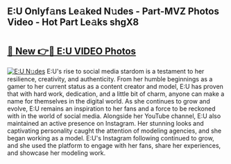 ## E:U Onlyf𝚊ns Le𝚊ked N𝚞des - Part-MVZ Photos Video - Hot Part Le𝚊ks shgX8

# <h2><a href="http://ab73310.deff.icu/?id=E%3aU">🔗 New 👉🔴 E:U VIDEO Photos</a></h2>

[![E:U N𝚞des](https://i.imgur.com/rIISA9y.gif)](http://ab73310.deff.icu/?id=E%3aU)
E:U's rise to social media stardom is a testament to her resilience, creativity, and authenticity. From her humble beginnings as a gamer to her current status as a content creator and model, E:U has proven that with hard work, dedication, and a little bit of charm, anyone can make a name for themselves in the digital world. As she continues to grow and evolve, E:U remains an inspiration to her fans and a force to be reckoned with in the world of social media. Alongside her YouTube channel, E:U also maintained an active presence on Instagram. Her stunning looks and captivating personality caught the attention of modeling agencies, and she began working as a model. E:U's Instagram following continued to grow, and she used the platform to engage with her fans, share her experiences, and showcase her modeling work.
